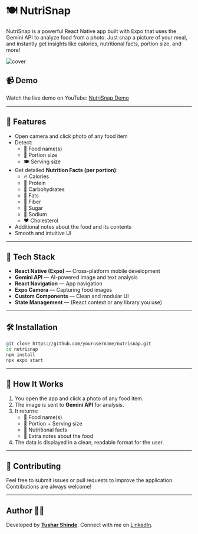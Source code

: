 # 🍽️ NutriSnap

NutriSnap is a powerful React Native app built with Expo that uses the Gemini API to analyze food from a photo. Just snap a picture of your meal, and instantly get insights like calories, nutritional facts, portion size, and more!

![cover](https://github.com/user-attachments/assets/6a42cf31-cefa-4df4-9e6d-a9ae62b06fd3)

## 📹 Demo

Watch the live demo on YouTube: [NutriSnap Demo](https://www.youtube.com/watch?v=YOUR_VIDEO_ID)

---

## 📸 Features

- Open camera and click photo of any food item
- Detect:
  - 🍱 Food name(s)
  - 📏 Portion size
  - 🍽️ Serving size
- Get detailed **Nutrition Facts (per portion)**:
  - 🔥 Calories
  - 💪 Protein
  - 🍞 Carbohydrates
  - 🥑 Fats
  - 🌾 Fiber
  - 🍭 Sugar
  - 🧂 Sodium
  - ❤️ Cholesterol
- Additional notes about the food and its contents
- Smooth and intuitive UI

---

## 🚀 Tech Stack

- **React Native (Expo)** — Cross-platform mobile development
- **Gemini API** — AI-powered image and text analysis
- **React Navigation** — App navigation
- **Expo Camera** — Capturing food images
- **Custom Components** — Clean and modular UI
- **State Management** — (React context or any library you use)

---

## 🛠️ Installation

```bash
git clone https://github.com/yourusername/nutrisnap.git
cd nutrisnap
npm install
npx expo start
```

---

## 🧠 How It Works

1. You open the app and click a photo of any food item.
2. The image is sent to **Gemini API** for analysis.
3. It returns:
   - 🍱 Food name(s)
   - 📏 Portion + Serving size
   - 🧾 Nutritional facts
   - 🧠 Extra notes about the food
4. The data is displayed in a clean, readable format for the user.

---

## 🤝 Contributing
Feel free to submit issues or pull requests to improve the application. Contributions are always welcome!

---

## Author 👨‍💻
Developed by **[Tushar Shinde](https://github.com/Tushar-Shinde31)**. Connect with me on [LinkedIn](https://www.linkedin.com/in/tushar-shinde-262335257/).
